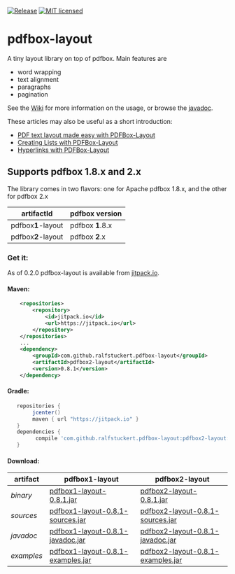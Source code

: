 [![Release](https://jitpack.io/v/ralfstuckert/pdfbox-layout.svg)](https://jitpack.io/#ralfstuckert/pdfbox-layout)
[![MIT licensed](https://img.shields.io/badge/license-MIT-blue.svg)](./LICENSE)

# pdfbox-layout
A tiny layout library on top of pdfbox. Main features are

* word wrapping
* text alignment
* paragraphs 
* pagination

See the [Wiki](https://github.com/ralfstuckert/pdfbox-layout/wiki) for more information on the usage, or browse the [javadoc](https://jitpack.io/com/github/ralfstuckert/pdfbox-layout/pdfbox2-layout/0.8.1/javadoc/).

These articles may also be useful as a short introduction:
* [PDF text layout made easy with PDFBox-Layout](https://hardmockcafe.blogspot.de/2016/04/pdf-text-layout-made-easy-with-pdfbox_17.html)
* [Creating Lists with PDFBox-Layout](https://hardmockcafe.blogspot.de/2016/06/creating-lists-with-pdfbox-layout.html)
* [Hyperlinks with PDFBox-Layout](http://hardmockcafe.blogspot.de/2016/08/hyperlinks-with-pdfbox-layout_46.html)

## Supports pdfbox 1.8.x and 2.x
The library comes in two flavors: one for Apache pdfbox 1.8.x, and the other for pdfbox 2.x

artifactId | pdfbox version
---------- | -------------
pdfbox**1**-layout | pdfbox **1**.8.x
pdfbox**2**-layout | pdfbox **2**.x


### Get it:

As of 0.2.0 pdfbox-layout is available from [jitpack.io](https://jitpack.io/#ralfstuckert/pdfbox-layout). 

#### Maven:

```xml
    <repositories>
        <repository>
            <id>jitpack.io</id>
            <url>https://jitpack.io</url>
        </repository>
    </repositories>
    ...
    <dependency>
        <groupId>com.github.ralfstuckert.pdfbox-layout</groupId>
        <artifactId>pdfbox2-layout</artifactId>
        <version>0.8.1</version>
    </dependency>
```

#### Gradle:

```gradle
   repositories { 
        jcenter()
        maven { url "https://jitpack.io" }
   }
   dependencies {
         compile 'com.github.ralfstuckert.pdfbox-layout:pdfbox2-layout:0.8.1'
   }
```

#### Download:

artifact | pdfbox**1**-layout | pdfbox**2**-layout
---------- | ---------- | -------------
*binary* | [pdfbox1-layout-0.8.1.jar](https://jitpack.io/com/github/ralfstuckert/pdfbox-layout/pdfbox1-layout/0.8.1/pdfbox1-layout-0.8.1.jar) | [pdfbox2-layout-0.8.1.jar](https://jitpack.io/com/github/ralfstuckert/pdfbox-layout/pdfbox2-layout/0.8.1/pdfbox2-layout-0.8.1.jar)
*sources* | [pdfbox1-layout-0.8.1-sources.jar](https://jitpack.io/com/github/ralfstuckert/pdfbox-layout/pdfbox1-layout/0.8.1/pdfbox1-layout-0.8.1-sources.jar) | [pdfbox2-layout-0.8.1-sources.jar](https://jitpack.io/com/github/ralfstuckert/pdfbox-layout/pdfbox2-layout/0.8.1/pdfbox2-layout-0.8.1-sources.jar)
*javadoc* | [pdfbox1-layout-0.8.1-javadoc.jar](https://jitpack.io/com/github/ralfstuckert/pdfbox-layout/pdfbox1-layout/0.8.1/pdfbox1-layout-0.8.1-javadoc.jar) | [pdfbox2-layout-0.8.1-javadoc.jar](https://jitpack.io/com/github/ralfstuckert/pdfbox-layout/pdfbox2-layout/0.8.1/pdfbox2-layout-0.8.1-javadoc.jar)
*examples* | [pdfbox1-layout-0.8.1-examples.jar](https://jitpack.io/com/github/ralfstuckert/pdfbox-layout/pdfbox1-layout/0.8.1/pdfbox1-layout-0.8.1-examples.jar) | [pdfbox2-layout-0.8.1-examples.jar](https://jitpack.io/com/github/ralfstuckert/pdfbox-layout/pdfbox2-layout/0.8.1/pdfbox2-layout-0.8.1-examples.jar)



